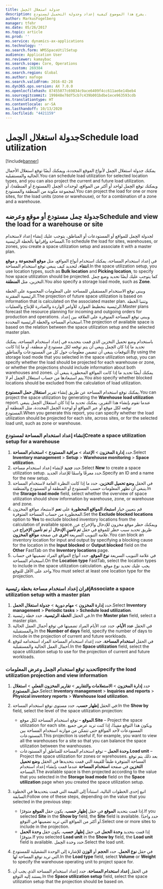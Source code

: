 ```yaml
---
title: جدولة استغلال الحِمل
description: يشرح هذا الموضوع كيفية إعداد وجدولة التحميل لمستودع.
author: MarkusFogelberg
manager: tfehr
ms.date: 05/26/2017
ms.topic: article
ms.prod: ''
ms.service: dynamics-ax-applications
ms.technology: ''
ms.search.form: WMSSpaceUtilSetup
audience: Application User
ms.reviewer: kamaybac
ms.search.scope: Core, Operations
ms.custom: 269384
ms.search.region: Global
ms.author: mafoge
ms.search.validFrom: 2016-02-28
ms.dyn365.ops.version: AX 7.0.0
ms.openlocfilehash: 87455077c69834c9ace6409f4cc611ae6e14beb4
ms.sourcegitcommit: 199848e78df5cb7c439b001bdbe1ece963593cdb
ms.translationtype: HT
ms.contentlocale: ar-SA
ms.lasthandoff: 10/13/2020
ms.locfileid: "4421159"
---
```

# <a name="schedule-load-utilization"></a><span data-ttu-id="af9d1-103">جدولة استغلال الحِمل</span><span class="sxs-lookup"><span data-stu-id="af9d1-103">Schedule load utilization</span></span>

[!include[banner](../includes/banner.md)]

<span data-ttu-id="af9d1-104">يمكنك جدولة استغلال الحِمل‬ لأنواع الموقع المحددة، ويمكنك أيضًا توقع استغلال الأحمال الحالية والمستقبلية.</span><span class="sxs-lookup"><span data-stu-id="af9d1-104">You can schedule load utilization for selected location types, and you can also project the current and future load utilization.</span></span> <span data-ttu-id="af9d1-105">ويمكنك توقع الحِمل لواحد أو أكثر من المواقع، لوحدات الحِمل (المستودع أو المنطقة)، أو لمجموعة مكونة من المنطقة والمستودع.</span><span class="sxs-lookup"><span data-stu-id="af9d1-105">You can project the load for one or more sites, for the load units (zone or warehouse), or for a combination of a zone and a warehouse.</span></span>

## <a name="schedule-and-view-the-load-for-a-warehouse-or-site"></a><span data-ttu-id="af9d1-106">جدولة حِمل مستودع أو موقع وعرضه</span><span class="sxs-lookup"><span data-stu-id="af9d1-106">Schedule and view the load for a warehouse or site</span></span>

<span data-ttu-id="af9d1-107">لجدولة الحِمل للمواقع أو المستودعات أو المناطق، يتوجب عليك إنشاء إعداد لاستخدام المساحة وإقرانها بالخطة الرئيسية.</span><span class="sxs-lookup"><span data-stu-id="af9d1-107">To schedule the load for sites, warehouses, or zones, you create a space utilization setup and associate it with a master plan.</span></span>

<span data-ttu-id="af9d1-108">في إعداد استخدام المساحة، يمكنك استخدام أنواع المواقع، مثل **موقع المجموعة** و **موقع انتقاء**، لتحديد كيف ينبغي توقع استخدام المساحة.</span><span class="sxs-lookup"><span data-stu-id="af9d1-108">In the space utilization setup, you use location types, such as **Bulk location** and **Picking location**, to specify how space utilization should be projected.</span></span> <span data-ttu-id="af9d1-109">كما يتوجب عليك أيضًا تحديد وضع حِمل التخزين، مثل **المنطقة**.</span><span class="sxs-lookup"><span data-stu-id="af9d1-109">You also specify a storage load mode, such as **Zone**.</span></span>

<span data-ttu-id="af9d1-110">ويبنى توقع الاستخدام المستقبلي للمساحة على المعلومات المحسوبة على الخطة الرئيسية المقترنة.</span><span class="sxs-lookup"><span data-stu-id="af9d1-110">The projection of future space utilization is based on information that is calculated on the associated master plan.</span></span> <span data-ttu-id="af9d1-111">وتتنبا الخطة الرئيسية بتخطيط الموارد للأوامر الواردة والصادرة للإنتاج والعمليات.</span><span class="sxs-lookup"><span data-stu-id="af9d1-111">Master plans forecast the resource planning for incoming and outgoing orders for production and operations.</span></span> <span data-ttu-id="af9d1-112">ويبنى توقع المساحة المتوفرة على العلاقة بين إعداد استخدام المساحة والخطة الرئيسية المحددة.</span><span class="sxs-lookup"><span data-stu-id="af9d1-112">The projection of available space is based on the relation between the space utilization setup and the selected master plan.</span></span>

<span data-ttu-id="af9d1-113">باستخدام وضع تحميل التخزين الذي قمت بتحديده في إعداد استخدام المساحة، يمكنك تحديد ما إذا كان الحِمل ينبغي أن يتم توقعه لكل مستودع أو منطقة، أو ما إذا كانت التوقعات ينبغي أن تتضمن معلومات حول كل من المستودعات والمناطق.</span><span class="sxs-lookup"><span data-stu-id="af9d1-113">By using the storage load mode that you selected in the space utilization setup, you can specify whether the load should be projected for each warehouse or zone, or whether the projections should include information about both warehouses and zones.</span></span> <span data-ttu-id="af9d1-114">يمكنك أيضًا تحديد ما إذا كانت المواقع المحظورة ينبغي أن يتم استبعادها من حساب استغلال الحِمل أم لا.</span><span class="sxs-lookup"><span data-stu-id="af9d1-114">You also specify whether blocked locations should be excluded from the calculation of load utilization.</span></span>

<span data-ttu-id="af9d1-115">يمكنك توقع استخدام المساحة عن طريق إنشاء تقرير **استغلال حمل المستودع**.</span><span class="sxs-lookup"><span data-stu-id="af9d1-115">You can project the space utilization by generating the **Warehouse load utilization** report.</span></span> <span data-ttu-id="af9d1-116">عندما تقوم بإنشاء هذا التقرير، يمكنك تحديد ما إذا كان استغلال الحِمل ينبغي توقعه لكل موقع أو عبر المواقع أو لوحدة الحِمل المحددة، مثل المنطقة أو المستودع.</span><span class="sxs-lookup"><span data-stu-id="af9d1-116">When you generate this report, you can specify whether the load utilization should be projected for each site, across sites, or for the selected load unit, such as zone or warehouse.</span></span>

### <a name="create-a-space-utilization-setup-for-a-warehouse"></a><span data-ttu-id="af9d1-117">إنشاء إعداد استخدام المساحة لمستودع</span><span class="sxs-lookup"><span data-stu-id="af9d1-117">Create a space utilization setup for a warehouse</span></span>

1. <span data-ttu-id="af9d1-118">حدد **إدارة المخزون** \> **الإعداد** \> **مراقبة المستودع** \> **استخدام المساحة**.</span><span class="sxs-lookup"><span data-stu-id="af9d1-118">Select **Inventory management** \> **Setup** \> **Warehouse monitoring** \> **Space utilization**.</span></span>
2. <span data-ttu-id="af9d1-119">حدد **جديد** لإنشاء إعداد استخدام مساحة.</span><span class="sxs-lookup"><span data-stu-id="af9d1-119">Select **New** to create a space utilization setup.</span></span> <span data-ttu-id="af9d1-120">حدد معرفًا واسمًا للإعداد الجديد.</span><span class="sxs-lookup"><span data-stu-id="af9d1-120">Specify an ID and a name for the new setup.</span></span>
3. <span data-ttu-id="af9d1-121">في الحقل **وضع تحميل التخزين**، حدد ما إذا كانت النظرة العامة لاستخدام المساحة ينبغي أن تظهر المعلومات حسب المستودع أو المنطقة أو المستودع والمنطقة.</span><span class="sxs-lookup"><span data-stu-id="af9d1-121">In the **Storage load mode** field, select whether the overview of space utilization should show information by warehouse, zone, or warehouse and zone.</span></span>
4. <span data-ttu-id="af9d1-122">قم بتعيين خيار **‏‫استبعاد المواقع المحظورة‬** على **نعم** لاستبعاد مواقع المخزون المحظورة من حساب المساحة المتوفرة.</span><span class="sxs-lookup"><span data-stu-id="af9d1-122">Set the **Exclude blocked locations** option to **Yes** to exclude blocked inventory locations from the calculation of available space.</span></span> <span data-ttu-id="af9d1-123">ويمكنك حظر موقع مخزون للإدخال والإخراج عن طريق تحديد سبب حظر للموقع في حقل **تم تأمين الإدخال** أو **تم تأمين الإخراج** في علامة التبويب السريعة **أخرى** في صفحة **مواقع المخزون**.</span><span class="sxs-lookup"><span data-stu-id="af9d1-123">You can block an inventory location for input and output by specifying a blocking cause for the location in the **Input blocked** or **Output blocked** field on the **Other** FastTab on the **Inventory locations** page.</span></span>
5. <span data-ttu-id="af9d1-124">في علامة التبويب السريعة **نوع الموقع**، حدد أنواع المواقع المراد تضمينها في حساب استخدام المساحة.</span><span class="sxs-lookup"><span data-stu-id="af9d1-124">On the **Location type** FastTab, select the location types to include in the space utilization calculation.</span></span> <span data-ttu-id="af9d1-125">يجب عليك تحديد نوع موقع واحد على الأقل للتوقع.</span><span class="sxs-lookup"><span data-stu-id="af9d1-125">You must select at least one location type for the projection.</span></span>

### <a name="associate-a-space-utilization-setup-with-a-master-plan"></a><span data-ttu-id="af9d1-126">إقران إعداد استخدام مساحة بخطة رئيسية</span><span class="sxs-lookup"><span data-stu-id="af9d1-126">Associate a space utilization setup with a master plan</span></span>

1. <span data-ttu-id="af9d1-127">حدد **إدارة المخزون** \> **مهام دورية** \> **جدولة استغلال الحمل**.</span><span class="sxs-lookup"><span data-stu-id="af9d1-127">Select **Inventory management** \> **Periodic tasks** \> **Schedule load utilization**.</span></span>
2. <span data-ttu-id="af9d1-128">في الحقل **الخطة الرئيسية**، حدد خطة رئيسية.</span><span class="sxs-lookup"><span data-stu-id="af9d1-128">In the **Master plan** field, select a master plan.</span></span>
3. <span data-ttu-id="af9d1-129">في الحقل **عدد الأيام**، حدد عدد الأيام المراد تضمينها في توقع أحمال العمل الحالية والمستقبلية.</span><span class="sxs-lookup"><span data-stu-id="af9d1-129">In the **Number of days** field, specify the number of days to include in the projection of current and future workloads.</span></span>
4. <span data-ttu-id="af9d1-130">في الحقل **استخدام المساحة**، حدد إعداد استخدام المساحة المراد استخدامه لتوقع أحمال العمل الحالية والمستقبلية.</span><span class="sxs-lookup"><span data-stu-id="af9d1-130">In the **Space utilization** field, select the space utilization setup to use for the projection of current and future workloads.</span></span>

### <a name="specify-the-load-utilization-projection-and-view-information"></a><span data-ttu-id="af9d1-131">تحديد توقع استخدام الحِمل وعرض المعلومات</span><span class="sxs-lookup"><span data-stu-id="af9d1-131">Specify the load utilization projection and view information</span></span>

1. <span data-ttu-id="af9d1-132">حدد **إدارة المخزون** \> **الاستعلامات والتقارير** \> **تقارير المخزون الفعلي‬** \> **استغلال حمل المستودع**.</span><span class="sxs-lookup"><span data-stu-id="af9d1-132">Select **Inventory management** \> **Inquiries and reports** \> **Physical inventory reports** \> **Warehouse load utilization**.</span></span>
2. <span data-ttu-id="af9d1-133">في الحقل **إظهار حسب**، حدد مستوى توقع استخدام المساحة:</span><span class="sxs-lookup"><span data-stu-id="af9d1-133">In the **Show by** field, select the level of the space utilization projection:</span></span>

    - <span data-ttu-id="af9d1-134">**الموقع** – توقع استخدام المساحة لكل موقع.</span><span class="sxs-lookup"><span data-stu-id="af9d1-134">**Site** – Project the space utilization for each site.</span></span> <span data-ttu-id="af9d1-135">ويكون هذا التوقع مفيدًا، إذا كنت تريد عرض جميع المستودعات لأحد المواقع حتى تتمكن من موازنة استخدام المساحة بين المستودعات.</span><span class="sxs-lookup"><span data-stu-id="af9d1-135">This projection is useful if, for example, you want to view all the warehouses for a site so that you can balance the space utilization between the warehouses.</span></span>
    - <span data-ttu-id="af9d1-136">**وحدة الحمل** – توقع استخدام المساحة للمناطق أو المستودعات.</span><span class="sxs-lookup"><span data-stu-id="af9d1-136">**Load unit** – Project the space utilization for zones or warehouses.</span></span> <span data-ttu-id="af9d1-137">بعد ذلك يتم توقع المساحة المتوفرة طبقاً للقيمة التي قمت بتحديدها في الحقل **وضع تحميل التخزين** في صفحة **استخدام المساحة** عندما قمت بإنشاء إعداد استخدام المساحة.</span><span class="sxs-lookup"><span data-stu-id="af9d1-137">The available space is then projected according to the value that you selected in the **Storage load mode** field on the **Space utilization** page when you created the space utilization setup.</span></span>

3. <span data-ttu-id="af9d1-138">اتبع إحدى الخطوات التالية، استناداً إلى القيمة التي قمت بتحديدها في الخطوة السابقة:</span><span class="sxs-lookup"><span data-stu-id="af9d1-138">Follow one of these steps, depending on the value that you selected in the previous step:</span></span>

    - <span data-ttu-id="af9d1-139">إذا قمت بتحديد **الموقع** في حقل **إظهار حسب**، يكون حقل **الموقع** متوفرًا.</span><span class="sxs-lookup"><span data-stu-id="af9d1-139">If you selected **Site** in the **Show by** field, the **Site** field is available.</span></span> <span data-ttu-id="af9d1-140">حدد واحدًا أو أكثر من المواقع التي تريد تضمينها في التوقع.</span><span class="sxs-lookup"><span data-stu-id="af9d1-140">Select one or more sites to include in the projection.</span></span>
    - <span data-ttu-id="af9d1-141">إذا قمت بتحديد **وحدة الحمل** في حقل **إظهار حسب**، يكون حقل **وحدة الحمل** متوفرًا.</span><span class="sxs-lookup"><span data-stu-id="af9d1-141">If you selected **Load unit** in the **Show by** field, the **Load unit** field is available.</span></span> <span data-ttu-id="af9d1-142">حدد وحدة الحِمل.</span><span class="sxs-lookup"><span data-stu-id="af9d1-142">Select the load unit.</span></span>

4. <span data-ttu-id="af9d1-143">في حقل **نوع الحمل**، حدد **الحجم** أو **الوزن** للإشارة إلى الوحدة التشغيلية للمستودع التي تريد توقع المساحة لها.</span><span class="sxs-lookup"><span data-stu-id="af9d1-143">In the **Load type** field, select **Volume** or **Weight** to specify the warehouse operating unit to project space for.</span></span>
5. <span data-ttu-id="af9d1-144">في الحقل **إعداد استخدام المساحة**، حدد إعداد استخدام المساحة الذي يجب أن يستند إليه التوقع.</span><span class="sxs-lookup"><span data-stu-id="af9d1-144">In the **Space utilization setup** field, select the space utilization setup that the projection should be based on.</span></span>
